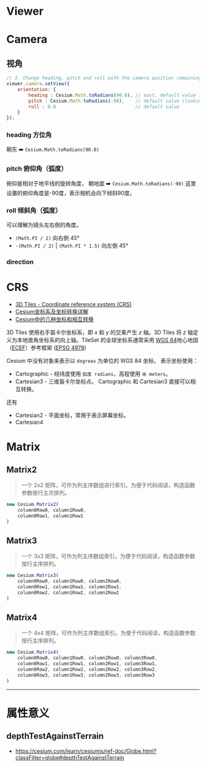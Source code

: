 
# Viewer

# Camera

## 视角

```js
// 3. Change heading, pitch and roll with the camera position remaining the same.
viewer.camera.setView({
    orientation: {
        heading : Cesium.Math.toRadians(90.0), // east, default value is 0.0 (north)
        pitch : Cesium.Math.toRadians(-90),    // default value (looking down)
        roll : 0.0                             // default value
    }
});
```

### heading 方位角

朝东 ➡️ `Cesium.Math.toRadians(90.0)`

### pitch 俯仰角（弧度）
俯仰是相对于地平线的旋转角度，
朝地面 ➡️ `Cesium.Math.toRadians(-90)`
这里设置的俯仰角度是-90度，表示相机会向下倾斜90度。

### roll 倾斜角（弧度）
可以理解为镜头左右倒的角度。
- `(Math.PI / 2)` 向右倒 45°
- `-(Math.PI / 2)` | `(Math.PI * 1.5)`  向左倒 45°


### direction




# CRS

- [3D Tiles - Coordinate reference system (CRS)](https://github.com/CesiumGS/3d-tiles/blob/main/specification/README.adoc#coordinate-reference-system-crs) 
- [Cesium坐标系及坐标转换详解](https://www.cnblogs.com/matanzhang/p/11846929.html) 
- [Cesium中的几种坐标和相互转换](https://github.com/AJJackGIS/Cesium/blob/master/doc/Cesium%E4%B8%AD%E7%9A%84%E5%87%A0%E7%A7%8D%E5%9D%90%E6%A0%87%E5%92%8C%E7%9B%B8%E4%BA%92%E8%BD%AC%E6%8D%A2.md) 


3D Tiles 使用右手笛卡尔坐标系，即 _x_ 和 _y_ 的交乘产生 _z_ 轴。3D Tiles 将 _z_ 轴定义为本地直角坐标系的向上轴。TileSet 的全球坐标系通常采用 [WGS 84](https://epsg.org/ellipsoid_7030/WGS-84.html)地心地固（[ECEF](https://en.wikipedia.org/wiki/Earth-centered,_Earth-fixed_coordinate_system)）参考框架 ([EPSG 4978](https://epsg.org/crs_4978/WGS-84.html))

Cesium 中没有对象来表示以 `degrees` 为单位的 WGS 84 坐标。
表示坐标使用：
- Cartographic - 经纬度使用 `弧度 radians`，高程使用 `米 meters`。
- Cartesian3 - 三维笛卡尔坐标点。
Cartographic 和 Cartesian3 直接可以相互转换。

还有
- Cartesian2 - 平面坐标，常用于表示屏幕坐标。
- Cartesian4


# Matrix

## Matrix2
> 一个 2x2 矩阵，可作为列主序数组进行索引。为便于代码阅读，构造函数参数按行主次排列。

```js
new Cesium.Matrix2(
	column0Row0, column1Row0,
	column0Row1, column1Row1
)
```


## Matrix3
> 一个 3x3 矩阵，可作为列主序数组索引。为便于代码阅读，构造函数参数按行主序排列。

```js
new Cesium.Matrix3(
	column0Row0, column1Row0, column2Row0,
	column0Row1, column1Row1, column2Row1,
	column0Row2, column1Row2, column2Row2
)
```


## Matrix4
> 一个 4x4 矩阵，可作为列主序数组索引。为便于代码阅读，构造函数参数按行主序排列。

```js
new Cesium.Matrix4(
	column0Row0, column1Row0, column2Row0, column3Row0,
	column0Row1, column1Row1, column2Row1, column3Row1,
	column0Row2, column1Row2, column2Row2, column3Row2,
	column0Row3, column1Row3, column2Row3, column3Row3
)
```



---

# 属性意义

## depthTestAgainstTerrain

- https://cesium.com/learn/cesiumjs/ref-doc/Globe.html?classFilter=globe#depthTestAgainstTerrain

